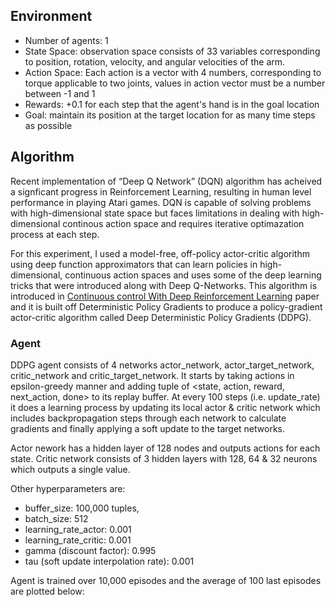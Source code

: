 ## Environment

* Number of agents: 1
* State Space: observation space consists of 33 variables corresponding to position, rotation, velocity, and angular velocities of the arm. 
* Action Space: Each action is a vector with 4 numbers, corresponding to torque applicable to two joints, 
values in action vector must be a number between -1 and 1
* Rewards: +0.1 for each step that the agent's hand is in the goal location
* Goal: maintain its position at the target location for as many time steps as possible

## Algorithm

Recent implementation of “Deep Q Network” (DQN) algorithm has acheived a signficant progress in Reinforcement Learning, resulting in human level performance in playing Atari games.
DQN is capable of solving problems with high-dimensional state space but faces limitations in dealing with high-dimensional continous action space and requires iterative optimazation process at each step.


For this experiment, I used a model-free, off-policy actor-critic algorithm using deep function approximators
that can learn policies in high-dimensional, continuous action spaces and uses some of the deep learning tricks that were introduced along with Deep Q-Networks.
This algorithm is introduced in [Continuous control With Deep Reinforcement Learning](https://arxiv.org/abs/1509.02971) paper and it is built off Deterministic Policy Gradients to produce a policy-gradient actor-critic algorithm called Deep Deterministic Policy Gradients (DDPG).

### Agent

DDPG agent consists of 4 networks actor_network, actor_target_network, critic_network and critic_target_network. It starts by taking actions in epsilon-greedy manner and adding tuple of <state, action, reward, next_action, done> to its replay buffer. At every 100 steps (i.e. update_rate) it does a learning process by updating its local actor & critic network which includes backpropagation steps through each network to calculate gradients and finally applying a soft update to the target networks.

Actor nework has a hidden layer of 128 nodes and outputs actions for each state. Critic network consists of 3 hidden layers with 128, 64 & 32 neurons which outputs a single value.

Other hyperparameters are:
  - buffer_size: 100,000 tuples, 
  - batch_size: 512
  - learning_rate_actor: 0.001
  - learning_rate_critic: 0.001
  - gamma (discount factor): 0.995
  - tau (soft update interpolation rate): 0.001
  
Agent is trained over 10,000 episodes and the average of 100 last episodes are plotted below:

